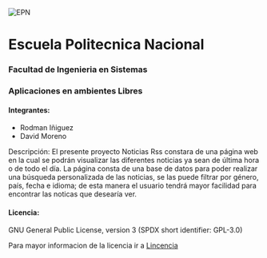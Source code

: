 ![EPN](https://upload.wikimedia.org/wikipedia/commons/8/8c/Escudo_de_la_Escuela_Polit%C3%A9cnica_Nacional.png "Me gustan las guitarras")


# Escuela Politecnica Nacional
### Facultad de Ingenieria en Sistemas
### Aplicaciones en ambientes Libres

#### Integrantes:

- Rodman Iñiguez
- David Moreno

Descripción:
El presente proyecto Noticias Rss constara de una página web en la cual se podrán visualizar las diferentes noticias ya sean de última hora o de todo el día.
La página consta de una base de datos para poder realizar una búsqueda personalizada de las noticias, se las puede filtrar por género, país, fecha e idioma; de esta manera el usuario tendrá mayor facilidad para encontrar las noticas que desearía ver.



#### Licencia:
GNU General Public License, version 3 (SPDX short identifier: GPL-3.0)

Para mayor informacion de la licencia ir a [Lincencia](https://opensource.org/licenses/GPL-3.0)
